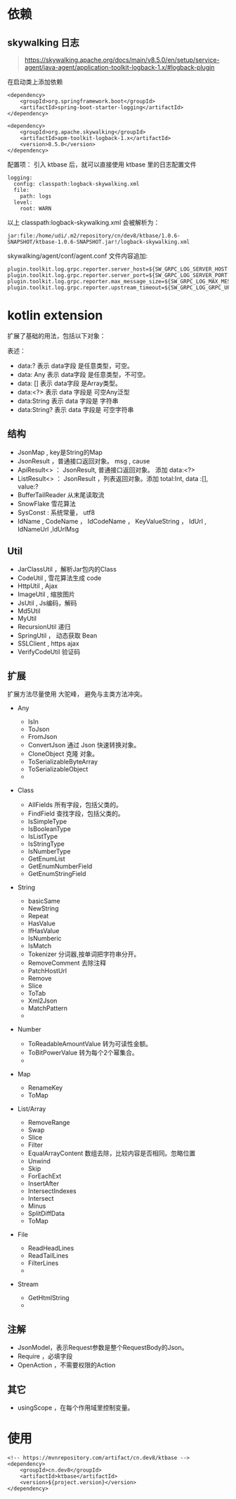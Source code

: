 # 依赖

## skywalking 日志

>https://skywalking.apache.org/docs/main/v8.5.0/en/setup/service-agent/java-agent/application-toolkit-logback-1.x/#logback-plugin

在启动类上添加依赖
```
<dependency>
    <groupId>org.springframework.boot</groupId>
    <artifactId>spring-boot-starter-logging</artifactId>
</dependency>
        
<dependency>
	<groupId>org.apache.skywalking</groupId>
	<artifactId>apm-toolkit-logback-1.x</artifactId>
	<version>8.5.0</version>
</dependency>
```

配置项：
引入 ktbase 后，就可以直接使用 ktbase 里的日志配置文件

```
logging:
  config: classpath:logback-skywalking.xml
  file:
    path: logs
  level:
    root: WARN
```
以上 classpath:logback-skywalking.xml 会被解析为：
```
jar:file:/home/udi/.m2/repository/cn/dev8/ktbase/1.0.6-SNAPSHOT/ktbase-1.0.6-SNAPSHOT.jar!/logback-skywalking.xml
```

skywalking/agent/conf/agent.conf 文件内容追加:
```
plugin.toolkit.log.grpc.reporter.server_host=${SW_GRPC_LOG_SERVER_HOST:192.168.5.213}
plugin.toolkit.log.grpc.reporter.server_port=${SW_GRPC_LOG_SERVER_PORT:11800}
plugin.toolkit.log.grpc.reporter.max_message_size=${SW_GRPC_LOG_MAX_MESSAGE_SIZE:10485760}
plugin.toolkit.log.grpc.reporter.upstream_timeout=${SW_GRPC_LOG_GRPC_UPSTREAM_TIMEOUT:30}
```

# kotlin extension

扩展了基础的用法，包括以下对象：

表述：
- data:? 表示 data字段 是任意类型，可空。
- data: Any 表示 data字段 是任意类型，不可空。
- data: []  表示 data字段 是Array类型。
- data:<?> 表示 data 字段是 可空Any泛型
- data:String 表示 data 字段是 字符串
- data:String? 表示 data 字段是 可空字符串

## 结构
- JsonMap , key是String的Map
- JsonResult ，普通接口返回对象。 msg , cause
- ApiResult<> ： JsonResult, 普通接口返回对象。 添加 data:<?>
- ListResult<> ： JsonResult ，列表返回对象。添加 total:Int, data :[], value:?
- BufferTailReader 从末尾读取流
- SnowFlake 雪花算法
- SysConst : 系统常量， utf8
- IdName , CodeName ， IdCodeName ， KeyValueString ， IdUrl , IdNameUrl ,IdUrlMsg

## Util

- JarClassUtil ，解析Jar包内的Class
- CodeUtil , 雪花算法生成 code 
- HttpUtil , Ajax
- ImageUtil , 缩放图片
- JsUtil , Js编码，解码
- Md5Util
- MyUtil
- RecursionUtil 递归
- SpringUtil ， 动态获取 Bean
- SSLClient , https ajax
- VerifyCodeUtil 验证码

## 扩展
扩展方法尽量使用 大驼峰， 避免与主类方法冲突。

- Any 
    - IsIn
    - ToJson
    - FromJson
    - ConvertJson 通过 Json 快速转换对象。
    - CloneObject 克隆 对象。
    - ToSerializableByteArray
    - ToSerializableObject
    - 

- Class
    - AllFields 所有字段，包括父类的。
    - FindField 查找字段，包括父类的。
    - IsSimpleType 
    - IsBooleanType
    - IsListType
    - IsStringType
    - IsNumberType
    - GetEnumList
    - GetEnumNumberField
    - GetEnumStringField
- String
    - basicSame
    - NewString
    - Repeat 
    - HasValue
    - IfHasValue
    - IsNumberic
    - IsMatch
    - Tokenizer 分词器,按单词把字符串分开。
    - RemoveComment 去除注释
    - PatchHostUrl
    - Remove
    - Slice
    - ToTab
    - Xml2Json
    - MatchPattern
    - 

- Number
    - ToReadableAmountValue 转为可读性金额。
    - ToBitPowerValue 转为每个2个幂集合。
    - 
 
- Map
    - RenameKey
    - ToMap
- List/Array
    - RemoveRange
    - Swap
    - Slice
    - Filter
    - EqualArrayContent 数组去除，比较内容是否相同。忽略位置
    - Unwind
    - Skip 
    - ForEachExt
    - InsertAfter
    - IntersectIndexes
    - Intersect
    - Minus
    - SplitDiffData
    - ToMap
- File
    - ReadHeadLines
    - ReadTailLines
    - FilterLines
    -
- Stream
    - GetHtmlString
    -
## 注解
- JsonModel，表示Request参数是整个RequestBody的Json。
- Require ，必填字段
- OpenAction ，不需要权限的Action

## 其它
- usingScope ，在每个作用域里控制变量。



# 使用
```
<!-- https://mvnrepository.com/artifact/cn.dev8/ktbase -->
<dependency>
    <groupId>cn.dev8</groupId>
    <artifactId>ktbase</artifactId>
    <version>${project.version}</version>
</dependency>
```

